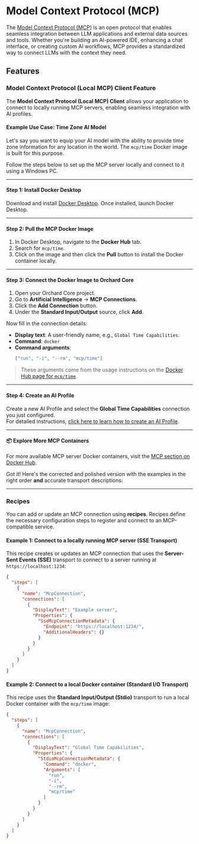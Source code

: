 # Model Context Protocol (MCP)

The [Model Context Protocol (MCP)](https://modelcontextprotocol.io/introduction) is an open protocol that enables seamless integration between LLM applications and external data sources and tools. Whether you're building an AI-powered IDE, enhancing a chat interface, or creating custom AI workflows, MCP provides a standardized way to connect LLMs with the context they need.

## Features 

### Model Context Protocol (Local MCP) Client Feature

The **Model Context Protocol (Local MCP) Client** allows your application to connect to locally running MCP servers, enabling seamless integration with AI profiles.

#### Example Use Case: Time Zone AI Model

Let's say you want to equip your AI model with the ability to provide time zone information for any location in the world. The `mcp/time` Docker image is built for this purpose.

Follow the steps below to set up the MCP server locally and connect to it using a Windows PC.

---

#### Step 1: Install Docker Desktop

Download and install [Docker Desktop](https://www.docker.com/products/docker-desktop/). Once installed, launch Docker Desktop.

---

#### Step 2: Pull the MCP Docker Image

1. In Docker Desktop, navigate to the **Docker Hub** tab.
2. Search for `mcp/time`.
3. Click on the image and then click the **Pull** button to install the Docker container locally.

---

#### Step 3: Connect the Docker Image to Orchard Core

1. Open your Orchard Core project.
2. Go to **Artificial Intelligence** → **MCP Connections**.
3. Click the **Add Connection** button.
4. Under the **Standard Input/Output** source, click **Add**.

Now fill in the connection details:

- **Display text**: A user-friendly name, e.g., `Global Time Capabilities`.
- **Command**: `docker`
- **Command arguments**:  
  ```json
  ["run", "-i", "--rm", "mcp/time"]
  ```

> These arguments come from the usage instructions on the [Docker Hub page for `mcp/time`](https://hub.docker.com/r/mcp/time).

---

#### Step 4: Create an AI Profile

Create a new AI Profile and select the **Global Time Capabilities** connection you just configured.  
For detailed instructions, [click here to learn how to create an AI Profile](../CrestApps.OrchardCore.AI/README.md#creating-ai-profiles).

---

#### 📦 Explore More MCP Containers

For more available MCP server Docker containers, visit the [MCP section on Docker Hub](https://hub.docker.com/search?q=mcp).

Got it! Here's the corrected and polished version with the examples in the right order **and** accurate transport descriptions:

---

### Recipes

You can add or update an MCP connection using **recipes**. Recipes define the necessary configuration steps to register and connect to an MCP-compatible service.

#### Example 1: Connect to a locally running MCP server (SSE Transport)

This recipe creates or updates an MCP connection that uses the **Server-Sent Events (SSE)** transport to connect to a server running at `https://localhost:1234`:

```json
{
  "steps": [
    {
      "name": "McpConnection",
      "connections": [
        {
          "DisplayText": "Example server",
          "Properties": {
            "SseMcpConnectionMetadata": {
              "Endpoint": "https://localhost:1234/",
              "AdditionalHeaders": {}
            }
          }
        }
      ]
    }
  ]
}
```

#### Example 2: Connect to a local Docker container (Standard I/O Transport)

This recipe uses the **Standard Input/Output (Stdio)** transport to run a local Docker container with the `mcp/time` image:

```json
{
  "steps": [
    {
      "name": "McpConnection",
      "connections": [
        {
          "DisplayText": "Global Time Capabilities",
          "Properties": {
            "StdioMcpConnectionMetadata": {
              "Command": "docker",
              "Arguments": [
                "run",
                "-i",
                "--rm",
                "mcp/time"
              ]
            }
          }
        }
      ]
    }
  ]
}
```
